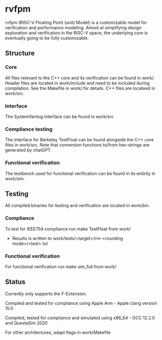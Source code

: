 # rvfpm
rvfpm (RISC-V Floating Point (unit) Model) is a customizable model for verification and performance modeling. Aimed at simplifying design exploration and verification in the RISC-V space, the underlying core is eventually going to be fully customizable.

## Structure
### Core
All files relevant to the C++ core and its verification can be found in work/. Header files are located in work/include and need to be included during compilation. See the Makefile in work/ for details. C++ files are locateed in work/src.

### Interface
The SystemVerilog interface can be found in work/src

### Compliance testing
The interface for Berkeley TestFloat can be found alongside the C++ core files in work/src. Note that conversion functions to/from hex-strings are generated by chatGPT.

### Functional verification
The testbench used for functional verification can be found in its entirity in work/sim.

## Testing
All compiled binaries for testing and verification are located in work/bin.

### Compliance
To test for IEEE754 compliance run make TestFloat from work/
- Results is written to work/tests/\<target\>/rm-\<rounding mode\>/\<test\>.txt

### Functional verification
For functional verification run make sim_full from work/

## Status
Currently only supports the F-Extension.

Compiled and tested for compliance using Apple Arm - Apple clang version 15.0

Compiled, tested for compliance and simulated using x86_64 - GCC 12.2.0 and QuestaSim 2020

For other architectures, adapt flags in work/Makefile
